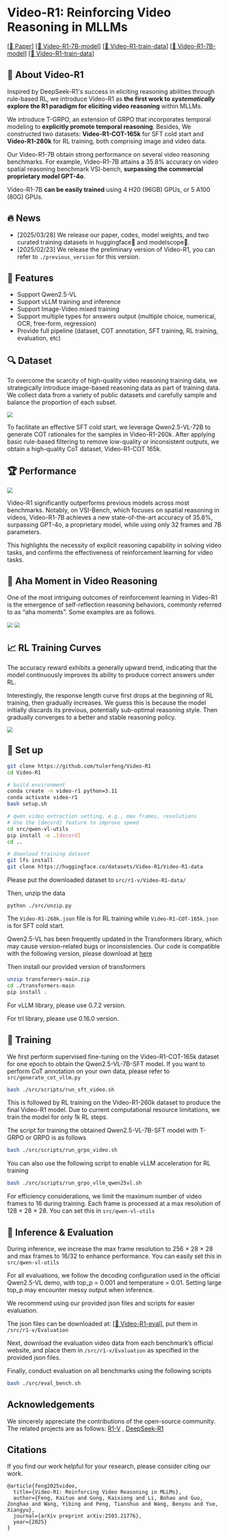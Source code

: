 # Video-R1: Reinforcing Video Reasoning in MLLMs

[[📖 Paper](https://arxiv.org/pdf/2503.21776)] [[🤗 Video-R1-7B-model](https://huggingface.co/Video-R1/Video-R1-7B)] [[🤗 Video-R1-train-data](https://huggingface.co/datasets/Video-R1/Video-R1-data)] 
[[🤖 Video-R1-7B-model](https://modelscope.cn/models/Video-R1/Video-R1-7B)]  [[🤖 Video-R1-train-data](https://modelscope.cn/datasets/Video-R1/Video-R1-data)]



## 👀 About Video-R1

Inspired by DeepSeek-R1's success in eliciting reasoning abilities through rule-based RL, we introduce Video-R1 as **the first work to *systematically* explore the R1 paradigm for eliciting video reasoning** within MLLMs. 

We introduce T-GRPO, an extension of GRPO that incorporates temporal modeling to **explicitly promote temporal reasoning**. Besides, We constructed two datasets: **Video-R1-COT-165k** for SFT cold start and **Video-R1-260k** for RL training, both comprising image and video data.

Our Video-R1-7B obtain strong performance on several video reasoning benchmarks. For example, Video-R1-7B attains a 35.8% accuracy on video spatial reasoning benchmark VSI-bench, **surpassing the commercial proprietary model GPT-4o**.

Video-R1-7B **can be easily trained** using 4 H20 (96GB) GPUs, or 5 A100 (80G) GPUs.



## 🔥 News
- [2025/03/28] We release our paper, codes, model weights, and two curated training datasets in huggingface🤗 and modelscope🤖.
- [2025/02/23] We release the preliminary version of Video-R1, you can refer to `./previous_version` for this version.

## 📍 Features

+ Support Qwen2.5-VL
+ Support vLLM training and inference
+ Support Image-Video mixed training
+ Support multiple types for answers output (multiple choice, numerical, OCR, free-form, regression)
+ Provide full pipeline (dataset, COT annotation, SFT training, RL training, evaluation, etc) 

## 🔍 Dataset

 To overcome the scarcity of high-quality video reasoning training data, we strategically introduce image-based reasoning data as part of training data.  We collect data from a variety of public datasets and carefully sample and balance the proportion of each subset. 

<img src="./images/dataset.png" style="zoom:80%;" />

To facilitate an effective SFT cold start, we leverage Qwen2.5-VL-72B  to generate COT rationales for the samples in Video-R1-260k. After applying basic rule-based filtering to remove low-quality or inconsistent outputs, we obtain a high-quality CoT dataset, Video-R1-COT 165k.

## 🏆 Performance

<img src="./images/performance.png" style="zoom:80%;" />

Video-R1 significantly outperforms previous models across most benchmarks. Notably, on VSI-Bench, which focuses on spatial reasoning in videos, Video-R1-7B achieves a new state-of-the-art accuracy of 35.8%, surpassing GPT-4o, a proprietary model, while using only 32 frames and 7B parameters. 

This highlights the necessity of explicit reasoning capability in solving video tasks, and confirms the effectiveness of reinforcement learning for video tasks.

## 🧠 Aha Moment in Video Reasoning

One of the most intriguing outcomes of reinforcement learning in Video-R1 is the emergence of self-reflection reasoning behaviors, commonly referred to as “aha moments”. Some examples are as follows.

<img src="./images/demo1.png" style="zoom:80%;" />

<img src="./images/demo2.png" style="zoom:80%;" />

## 📈 RL Training Curves

The accuracy reward exhibits a generally upward trend, indicating that the model continuously improves its ability to produce correct answers under RL.

Interestingly, the response length curve first drops at the beginning of RL training, then gradually increases. We guess this is because the model initially discards its previous, potentially sub-optimal reasoning style. Then gradually converges to a better and stable reasoning policy.

<img src="./images/curves.png" style="zoom:80%;" />



## 📐 Set up

```bash
git clone https://github.com/tulerfeng/Video-R1
cd Video-R1

# build environment
conda create -n video-r1 python=3.11 
conda activate video-r1
bash setup.sh

# qwen video extraction setting, e.g., max frames, resolutions
# Use the [decord] feature to improve speed
cd src/qwen-vl-utils
pip install -e .[decord]
cd ..

# download training dataset
git lfs install
git clone https://huggingface.co/datasets/Video-R1/Video-R1-data
```

Please put the downloaded dataset to `src/r1-v/Video-R1-data/`

Then, unzip the data

```
python ./src/unzip.py
```

The `Video-R1-260k.json` file is for RL training while `Video-R1-COT-165k.json` is for SFT cold start.

Qwen2.5-VL has been frequently updated in the Transformers library, which may cause version-related bugs or inconsistencies. Our code is compatible with the following version, please download at [here](https://drive.google.com/file/d/1Kc81WZitEhUZYWXpL6y2GXuSXufLSYcF/view?usp=sharing)

Then install our provided version of transformers

```bash
unzip transformers-main.zip
cd ./transformers-main
pip install .
```

For vLLM library, please use 0.7.2 version.

For trl library, please use 0.16.0 version.

## 🚀 Training

We first perform supervised fine-tuning on the Video-R1-COT-165k dataset for one epoch to obtain the Qwen2.5-VL-7B-SFT model. If you want to perform CoT annotation on your own data, please refer to `src/generate_cot_vllm.py`

```bash
bash ./src/scripts/run_sft_video.sh
```

This is followed by RL training on the Video-R1-260k dataset to produce the final Video-R1 model. Due to current computational resource limitations, we train the model for only 1k RL steps.  

The script for training the obtained Qwen2.5-VL-7B-SFT model with T-GRPO or GRPO is as follows

```bash
bash ./src/scripts/run_grpo_video.sh
```

You can also use the following script to enable vLLM acceleration for RL training

```bash
bash ./src/scripts/run_grpo_vllm_qwen25vl.sh
```

For efficiency considerations, we limit the maximum number of video frames to 16 during training. Each frame is processed at a max resolution of 128 × 28 × 28.  You can set this in `src/qwen-vl-utils`

## 🔮 Inference & Evaluation

During inference, we increase the max frame resolution to 256 × 28 × 28 and max frames to 16/32 to enhance performance. You can easily set this in `src/qwen-vl-utils`

For all evaluations, we follow the decoding configuration used in the official Qwen2.5-VL demo, with top\_p = 0.001 and temperature = 0.01. Setting large top_p may encounter messy output when inference.

We recommend using our provided json files and scripts for easier evaluation. 

The json files can be downloaded at: [[🤗 Video-R1-eval](https://huggingface.co/datasets/Video-R1/Video-R1-eval)], put them in `/src/r1-v/Evaluation` 

Next, download the evaluation video data from each benchmark’s official website, and place them in `/src/r1-v/Evaluation` as specified in the provided json files.

Finally, conduct evaluation on all benchmarks using the following scripts

```bash
bash ./src/eval_bench.sh
```



## Acknowledgements

We sincerely appreciate the contributions of the open-source community. The related projects are as follows: [R1-V](https://github.com/Deep-Agent/R1-V) , [DeepSeek-R1](https://github.com/deepseek-ai/DeepSeek-R1) 

## Citations

If you find our work helpful for your research, please consider citing our work.   

```
@article{feng2025video,
  title={Video-R1: Reinforcing Video Reasoning in MLLMs},
  author={Feng, Kaituo and Gong, Kaixiong and Li, Bohao and Guo, Zonghao and Wang, Yibing and Peng, Tianshuo and Wang, Benyou and Yue, Xiangyu},
  journal={arXiv preprint arXiv:2503.21776},
  year={2025}
}
```
